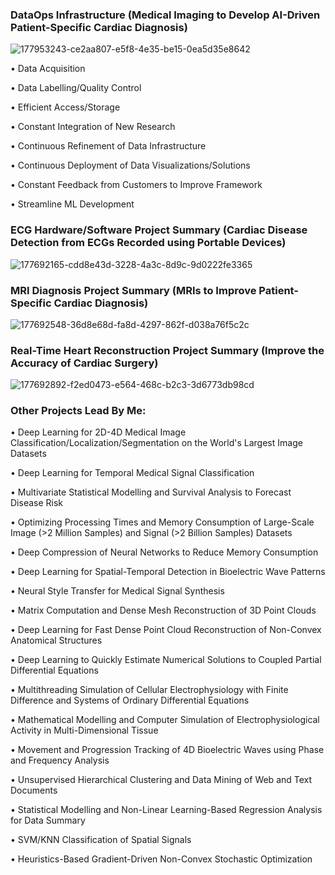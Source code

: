 ### DataOps Infrastructure (Medical Imaging to Develop AI-Driven Patient-Specific Cardiac Diagnosis)
![177953243-ce2aa807-e5f8-4e35-be15-0ea5d35e8642](https://user-images.githubusercontent.com/29684281/177954624-98395f7d-a649-46fb-b7af-b79f934c04bd.png)

•	Data Acquisition

•	Data Labelling/Quality Control

•	Efficient Access/Storage

•	Constant Integration of New Research

•	Continuous Refinement of Data Infrastructure

•	Continuous Deployment of Data Visualizations/Solutions

•	Constant Feedback from Customers to Improve Framework

•	Streamline ML Development

### ECG Hardware/Software Project Summary (Cardiac Disease Detection from ECGs Recorded using Portable Devices)
![177692165-cdd8e43d-3228-4a3c-8d9c-9d0222fe3365](https://user-images.githubusercontent.com/29684281/177954633-f38ca495-0b69-43a8-bc88-92f156651212.png)

### MRI Diagnosis Project Summary (MRIs to Improve Patient-Specific Cardiac Diagnosis)
![177692548-36d8e68d-fa8d-4297-862f-d038a76f5c2c](https://user-images.githubusercontent.com/29684281/177954649-fd6c462f-5f70-4c2f-b98a-cc18f53842c9.png)

### Real-Time Heart Reconstruction Project Summary (Improve the Accuracy of Cardiac Surgery)
![177692892-f2ed0473-e564-468c-b2c3-3d6773db98cd](https://user-images.githubusercontent.com/29684281/177954656-9be277d0-56c2-405e-aeb1-0a3d0e0535a1.png)

### Other Projects Lead By Me:

•	Deep Learning for 2D-4D Medical Image Classification/Localization/Segmentation on the World's Largest Image Datasets

•	Deep Learning for Temporal Medical Signal Classification

•	Multivariate Statistical Modelling and Survival Analysis to Forecast Disease Risk

•	Optimizing Processing Times and Memory Consumption of Large-Scale Image (>2 Million Samples) and Signal (>2 Billion Samples) Datasets

•	Deep Compression of Neural Networks to Reduce Memory Consumption

•	Deep Learning for Spatial-Temporal Detection in Bioelectric Wave Patterns

•	Neural Style Transfer for Medical Signal Synthesis

•	Matrix Computation and Dense Mesh Reconstruction of 3D Point Clouds

•	Deep Learning for Fast Dense Point Cloud Reconstruction of Non-Convex Anatomical Structures

•	Deep Learning to Quickly Estimate Numerical Solutions to Coupled Partial Differential Equations

•	Multithreading Simulation of Cellular Electrophysiology with Finite Difference and Systems of Ordinary Differential Equations

•	Mathematical Modelling and Computer Simulation of Electrophysiological Activity in Multi-Dimensional Tissue

•	Movement and Progression Tracking of 4D Bioelectric Waves using Phase and Frequency Analysis

•	Unsupervised Hierarchical Clustering and Data Mining of Web and Text Documents

•	Statistical Modelling and Non-Linear Learning-Based Regression Analysis for Data Summary

•	SVM/KNN Classification of Spatial Signals

•	Heuristics-Based Gradient-Driven Non-Convex Stochastic Optimization
